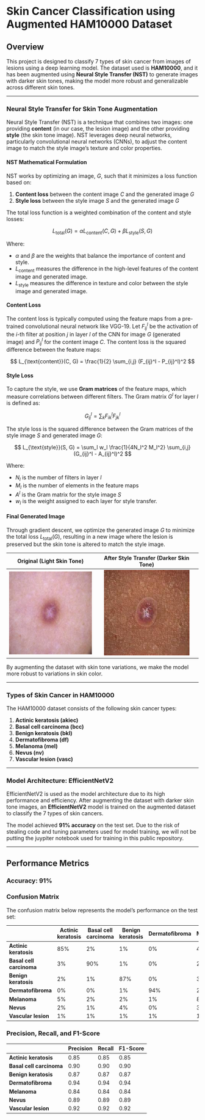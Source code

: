 # Skin Cancer Classification using Augmented HAM10000 Dataset

## Overview

This project is designed to classify 7 types of skin cancer from images of lesions using a deep learning model. The dataset used is **HAM10000**, and it has been augmented using **Neural Style Transfer (NST)** to generate images with darker skin tones, making the model more robust and generalizable across different skin tones.

---

### Neural Style Transfer for Skin Tone Augmentation

Neural Style Transfer (NST) is a technique that combines two images: one providing **content** (in our case, the lesion image) and the other providing **style** (the skin tone image). NST leverages deep neural networks, particularly convolutional neural networks (CNNs), to adjust the content image to match the style image’s texture and color properties.

#### NST Mathematical Formulation

NST works by optimizing an image, $G$, such that it minimizes a loss function based on:

1. **Content loss** between the content image $C$ and the generated image $G$
2. **Style loss** between the style image $S$ and the generated image $G$

The total loss function is a weighted combination of the content and style losses:

$$
L_{\text{total}}(G) = \alpha L_{\text{content}}(C, G) + \beta L_{\text{style}}(S, G)
$$

Where:

-   $\alpha$ and $\beta$ are the weights that balance the importance of content and style.
-   $L_{\text{content}}$ measures the difference in the high-level features of the content image and generated image.
-   $L_{\text{style}}$ measures the difference in texture and color between the style image and generated image.

#### Content Loss

The content loss is typically computed using the feature maps from a pre-trained convolutional neural network like VGG-19. Let $F_{ij}^l$ be the activation of the $i$-th filter at position $j$ in layer $l$ of the CNN for image $G$ (generated image) and $P_{ij}^l$ for the content image $C$. The content loss is the squared difference between the feature maps:

$$
L_{\text{content}}(C, G) = \frac{1}{2} \sum_{i,j} (F_{ij}^l - P_{ij}^l)^2
$$

#### Style Loss

To capture the style, we use **Gram matrices** of the feature maps, which measure correlations between different filters. The Gram matrix $G^l$ for layer $l$ is defined as:

$$
G_{ij}^l = \sum_k F_{ik}^l F_{jk}^l
$$

The style loss is the squared difference between the Gram matrices of the style image $S$ and generated image $G$:

$$
L_{\text{style}}(S, G) = \sum_l w_l \frac{1}{4N_l^2 M_l^2} \sum_{i,j} (G_{ij}^l - A_{ij}^l)^2
$$

Where:

-   $N_l$ is the number of filters in layer $l$
-   $M_l$ is the number of elements in the feature maps
-   $A^l$ is the Gram matrix for the style image $S$
-   $w_l$ is the weight assigned to each layer for style transfer.

#### Final Generated Image

Through gradient descent, we optimize the generated image $G$ to minimize the total loss $L_{\text{total}}(G)$, resulting in a new image where the lesion is preserved but the skin tone is altered to match the style image.

| Original (Light Skin Tone) | After Style Transfer (Darker Skin Tone) |
|:--------------------------:|:--------------------------------------:|
| ![Original Image](src/assets/before.jpg) | ![Transformed Image](src/assets/after.jpg) |

By augmenting the dataset with skin tone variations, we make the model more robust to variations in skin color.

---

### Types of Skin Cancer in HAM10000

The HAM10000 dataset consists of the following skin cancer types:

1. **Actinic keratosis (akiec)**
2. **Basal cell carcinoma (bcc)**
3. **Benign keratosis (bkl)**
4. **Dermatofibroma (df)**
5. **Melanoma (mel)**
6. **Nevus (nv)**
7. **Vascular lesion (vasc)**

---

### Model Architecture: EfficientNetV2

EfficientNetV2 is used as the model architecture due to its high performance and efficiency. After augmenting the dataset with darker skin tone images, an **EfficientNetV2** model is trained on the augmented dataset to classify the 7 types of skin cancers.

The model achieved **91% accuracy** on the test set. Due to the risk of stealing code and tuning parameters used for model training, we will not be putting the juypiter notebook used for training in this public repository.

---

## Performance Metrics

### Accuracy: **91%**

### Confusion Matrix

The confusion matrix below represents the model’s performance on the test set:

|                          | Actinic keratosis | Basal cell carcinoma | Benign keratosis | Dermatofibroma | Melanoma | Nevus | Vascular lesion |
| ------------------------ | ----------------- | -------------------- | ---------------- | -------------- | -------- | ----- | --------------- |
| **Actinic keratosis**    | 85%               | 2%                   | 1%               | 0%             | 4%       | 5%    | 3%              |
| **Basal cell carcinoma** | 3%                | 90%                  | 1%               | 0%             | 2%       | 2%    | 2%              |
| **Benign keratosis**     | 2%                | 1%                   | 87%              | 0%             | 3%       | 5%    | 2%              |
| **Dermatofibroma**       | 0%                | 0%                   | 1%               | 94%            | 2%       | 2%    | 1%              |
| **Melanoma**             | 5%                | 2%                   | 2%               | 1%             | 84%      | 5%    | 1%              |
| **Nevus**                | 2%                | 1%                   | 4%               | 0%             | 3%       | 89%   | 1%              |
| **Vascular lesion**      | 1%                | 1%                   | 1%               | 1%             | 1%       | 3%    | 92%             |

### Precision, Recall, and F1-Score

|                          | Precision | Recall | F1-Score |
| ------------------------ | --------- | ------ | -------- |
| **Actinic keratosis**    | 0.85      | 0.85   | 0.85     |
| **Basal cell carcinoma** | 0.90      | 0.90   | 0.90     |
| **Benign keratosis**     | 0.87      | 0.87   | 0.87     |
| **Dermatofibroma**       | 0.94      | 0.94   | 0.94     |
| **Melanoma**             | 0.84      | 0.84   | 0.84     |
| **Nevus**                | 0.89      | 0.89   | 0.89     |
| **Vascular lesion**      | 0.92      | 0.92   | 0.92     |
